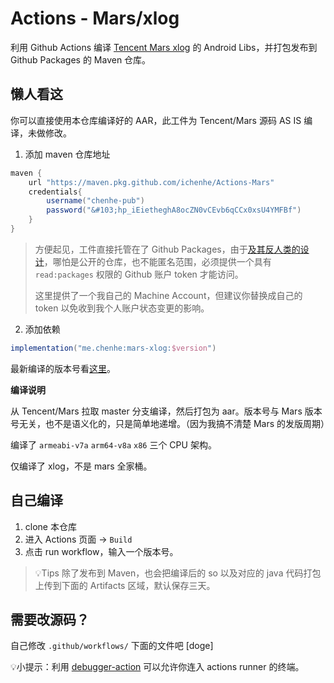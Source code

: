 # Actions - Mars/xlog

利用 Github Actions 编译 [Tencent Mars xlog](https://github.com/Tencent/mars) 的 Android Libs，并打包发布到 Github Packages 的 Maven 仓库。

## 懒人看这

你可以直接使用本仓库编译好的 AAR，此工件为 Tencent/Mars 源码 AS IS 编译，未做修改。

1. 添加 maven 仓库地址

```groovy
maven {
    url "https://maven.pkg.github.com/ichenhe/Actions-Mars"
    credentials{
        username("chenhe-pub")
        password("&#103;hp_iEietheghA8ocZN0vCEvb6qCCx0xsU4YMFBf")
    }
}
```

>方便起见，工件直接托管在了 Github Packages，由于[及其反人类的设计](https://github.community/t/download-from-github-package-registry-without-authentication/14407/111)，哪怕是公开的仓库，也不能匿名范围，必须提供一个具有 `read:packages` 权限的 Github 账户 token 才能访问。
>
>这里提供了一个我自己的 Machine Account，但建议你替换成自己的 token 以免收到我个人账户状态变更的影响。

2. 添加依赖

```groovy
implementation("me.chenhe:mars-xlog:$version")
```

最新编译的版本号看[这里](https://github.com/ichenhe/Actions-Mars/packages/925085)。

**编译说明**

从 Tencent/Mars 拉取 master 分支编译，然后打包为 aar。版本号与 Mars 版本号无关，也不是语义化的，只是简单地递增。（因为我搞不清楚 Mars 的发版周期）

编译了 `armeabi-v7a` `arm64-v8a` `x86` 三个 CPU 架构。

仅编译了 xlog，不是 mars 全家桶。

## 自己编译

1. clone 本仓库
2. 进入 Actions 页面 -> `Build`
3. 点击 run workflow，输入一个版本号。

> 💡Tips 除了发布到 Maven，也会把编译后的 so 以及对应的 java 代码打包上传到下面的 Artifacts 区域，默认保存三天。

## 需要改源码？

自己修改 `.github/workflows/` 下面的文件吧 [doge]

💡小提示：利用 [debugger-action](https://github.com/csexton/debugger-action) 可以允许你连入 actions runner 的终端。

